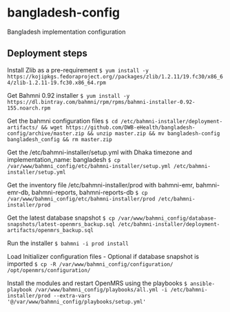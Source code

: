 # bangladesh-config
Bangladesh implementation configuration


## Deployment steps
Install Zlib as a pre-requirement
```$ yum install -y https://kojipkgs.fedoraproject.org//packages/zlib/1.2.11/19.fc30/x86_64/zlib-1.2.11-19.fc30.x86_64.rpm```

Get Bahmni 0.92 installer
```$ yum install -y https://dl.bintray.com/bahmni/rpm/rpms/bahmni-installer-0.92-155.noarch.rpm```

Get the bahmni configuration files
```$ cd /etc/bahmni-installer/deployment-artifacts/ && wget https://github.com/DWB-eHealth/bangladesh-config/archive/master.zip && unzip master.zip && mv bangladesh-config bangladesh_config && rm master.zip```

Get the /etc/bahmni-installer/setup.yml with Dhaka timezone and implementation_name: bangladesh
```$ cp /var/www/bahmni_config/etc/bahmni-installer/setup.yml /etc/bahmni-installer/setup.yml```

Get the inventory file /etc/bahmni-installer/prod with bahmni-emr, bahmni-emr-db, bahmni-reports, bahmni-reports-db
```$ cp /var/www/bahmni_config/etc/bahmni-installer/prod /etc/bahmni-installer/prod```

Get the latest database snapshot
```$ cp /var/www/bahmni_config/database-snapshots/latest-openmrs_backup.sql /etc/bahmni-installer/deployment-artifacts/openmrs_backup.sql```

Run the installer
```$ bahmni -i prod install```

Load Initializer configuration files - Optional if database snapshot is imported
```$ cp -R /var/www/bahmni_config/configuration/ /opt/openmrs/configuration/```

Install the modules and restart OpenMRS using the playbooks
```$ ansible-playbook /var/www/bahmni_config/playbooks/all.yml -i /etc/bahmni-installer/prod --extra-vars '@/var/www/bahmni_config/playbooks/setup.yml'```
